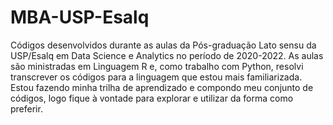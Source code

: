 # MBA-USP-Esalq
Códigos desenvolvidos durante as aulas da Pós-graduação Lato sensu da USP/Esalq em Data Science e Analytics no período de 2020-2022. As aulas são ministradas em Linguagem R e, como trabalho com Python, resolvi transcrever os códigos para a linguagem que estou mais familiarizada. Estou fazendo minha trilha de aprendizado e compondo meu conjunto de códigos, logo fique à vontade para explorar e utilizar da forma como preferir.
